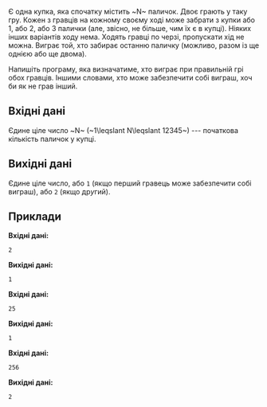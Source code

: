 ﻿Є одна купка, яка спочатку містить ~N~ паличок.
Двоє грають у таку гру.
Кожен з гравців на кожному своєму ході може забрати з купки або 1, або 2, або 3 палички (але, звісно, не більше, чим їх є в купці).
Ніяких інших варіантів ходу нема.
Ходять гравці по черзі, пропускати хід не можна.
Виграє той, хто забирає останню паличку (можливо, разом із ще однією або ще двома).

Напишіть програму, яка визначатиме, хто виграє при правильній грі обох гравців.
Іншими словами, хто може забезпечити собі виграш, хоч би як не грав інший.

## Вхідні дані
Єдине ціле число ~N~ (~1\leqslant N\leqslant 12345~) --- початкова кількість паличок у купці.

## Вихідні дані
Єдине ціле число, або `1` (якщо перший гравець може забезпечити собі виграш), або `2` (якщо др*у*гий).

## Приклади

**Вхідні дані:**
```
2
```
**Вихідні дані:**
```
1
```

**Вхідні дані:**
```
25
```
**Вихідні дані:**
```
1
```

**Вхідні дані:**
```
256
```
**Вихідні дані:**
```
2
```